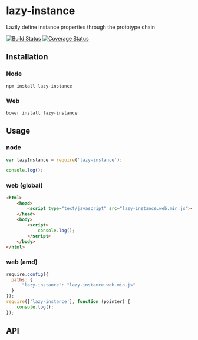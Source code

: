 # lazy-instance

Lazily define instance properties through the prototype chain

[![Build Status](https://travis-ci.org/WHenderson/lazy-instance.svg?branch=master)](https://travis-ci.org/WHenderson/lazy-instance)
[![Coverage Status](https://coveralls.io/repos/WHenderson/lazy-instance/badge.svg?branch=master&service=github)](https://coveralls.io/github/WHenderson/lazy-instance?branch=master)

## Installation

### Node
    npm install lazy-instance

### Web
    bower install lazy-instance

## Usage

### node
```js
var lazyInstance = require('lazy-instance');

console.log();
```

### web (global)
```html
<html>
    <head>
        <script type="text/javascript" src="lazy-instance.web.min.js"></script>
    </head>
    <body>
        <script>
            console.log();
        </script>
    </body>
</html>
```

### web (amd)
```js
require.config({
  paths: {
      "lazy-instance": "lazy-instance.web.min.js"
  }
});
require(['lazy-instance'], function (pointer) {
    console.log();
});
```

## API
